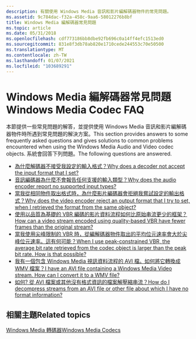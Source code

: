 ```yaml
---
description: 有關使用 Windows Media 音訊和影片編解碼器物件的常見問題。
ms.assetid: 9c784dac-f32a-458c-9aa6-58012276b8bf
title: Windows Media 編解碼器常見問題
ms.topic: article
ms.date: 05/31/2018
ms.openlocfilehash: cdf773186bb8dbe92fb696c0a14ff4efc1513ed0
ms.sourcegitcommit: 831e8f3db78ab820e1710cede244553c70e50500
ms.translationtype: MT
ms.contentlocale: zh-TW
ms.lasthandoff: 01/07/2021
ms.locfileid: "103689291"
---
```

# <a name="windows-media-codec-faq"></a><span data-ttu-id="65d1a-103">Windows Media 編解碼器常見問題</span><span class="sxs-lookup"><span data-stu-id="65d1a-103">Windows Media Codec FAQ</span></span>

<span data-ttu-id="65d1a-104">本節提供一些常見問題的解答，並提供使用 Windows Media 音訊和影片編解碼器物件時所遇到常見問題的解決方案。</span><span class="sxs-lookup"><span data-stu-id="65d1a-104">This section provides answers to some frequently asked questions and gives solutions to common problems encountered when using the Windows Media Audio and Video codec objects.</span></span> <span data-ttu-id="65d1a-105">系統會回答下列問題。</span><span class="sxs-lookup"><span data-stu-id="65d1a-105">The following questions are answered.</span></span>

-   [<span data-ttu-id="65d1a-106">為什麼解碼器不接受我設定的輸入格式？</span><span class="sxs-lookup"><span data-stu-id="65d1a-106">Why does a decoder not accept the input format that I set?</span></span>](whydoesadecoderdmonotaccepttheinputformatthatiset.md)
-   [<span data-ttu-id="65d1a-107">音訊編碼器為什麼不會報告任何支援的輸入類型？</span><span class="sxs-lookup"><span data-stu-id="65d1a-107">Why does the audio encoder report no supported input types?</span></span>](whydoestheaudioencoderdmoreportnosupportedinputtyp.md)
-   [<span data-ttu-id="65d1a-108">當我從相同物件取出格式時，為什麼影片編碼器會拒絕我嘗試設定的輸出格式？</span><span class="sxs-lookup"><span data-stu-id="65d1a-108">Why does the video encoder reject an output format that I try to set, when I retrieved the format from the same object?</span></span>](whydoesthevideoencoderdmorejectanoutputformatthati.md)
-   [<span data-ttu-id="65d1a-109">使用以品質為基礎的 VBR 編碼的影片資料流程如何比原始串流更少的框架？</span><span class="sxs-lookup"><span data-stu-id="65d1a-109">How can a video stream encoded using quality-based VBR have fewer frames than the original stream?</span></span>](howcanavideostreamencodedusingqualitybasedvbrhavef.md)
-   [<span data-ttu-id="65d1a-110">當我使用尖峰限制的 VBR 時，從編解碼器物件取出的平均位元速率會大於尖峰位元速率。這有何可能？</span><span class="sxs-lookup"><span data-stu-id="65d1a-110">When I use peak-constrained VBR, the average bit rate retrieved from the codec object is larger than the peak bit rate. How is that possible?</span></span>](whenusingpeakconstrainedvbrtheaveragebitrateretrie.md)
-   [<span data-ttu-id="65d1a-111">我有一個包含 Windows Media 視訊資料流程的 AVI 檔。如何將它轉換成 WMV 檔案？</span><span class="sxs-lookup"><span data-stu-id="65d1a-111">I have an AVI file containing a Windows Media Video stream. How can I convert it to a WMV file?</span></span>](ihaveanavifilecontainingawindowsmediavideostreamho.md)
-   [<span data-ttu-id="65d1a-112">如何? 從 AVI 檔案或其他沒有格式資訊的檔案解壓縮串流？</span><span class="sxs-lookup"><span data-stu-id="65d1a-112">How do I decompress streams from an AVI file or other file about which I have no format information?</span></span>](howdoidecompresswindowsmediacontentfromanaviorothe.md)

## <a name="related-topics"></a><span data-ttu-id="65d1a-113">相關主題</span><span class="sxs-lookup"><span data-stu-id="65d1a-113">Related topics</span></span>

<dl> <dt>

[<span data-ttu-id="65d1a-114">Windows Media 轉碼器</span><span class="sxs-lookup"><span data-stu-id="65d1a-114">Windows Media Codecs</span></span>](windows-media-codecs.md)
</dt> </dl>

 

 



